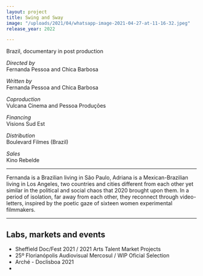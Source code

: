 ```yaml
---
layout: project
title: Swing and Sway
image: "/uploads/2021/04/whatsapp-image-2021-04-27-at-11-16-32.jpeg"
release_year: 2022

---
```

Brazil, documentary in post production

_Directed by_  
Fernanda Pessoa and Chica Barbosa

_Written by_  
Fernanda Pessoa and Chica Barbosa

_Coproduction_  
Vulcana Cinema and Pessoa Produções

_Financing_  
Visions Sud Est

_Distribution_  
Boulevard Filmes (Brazil)

_Sales_  
Kino Rebelde

***

Fernanda is a Brazilian living in São Paulo, Adriana is a Mexican-Brazilian living in Los Angeles, two countries and cities different from each other yet similar in the political and social chaos that 2020 brought upon them. In a period of isolation, far away from each other, they reconnect through video-letters, inspired by the poetic gaze of sixteen women experimental filmmakers.

***

## Labs, markets and events

* Sheffield Doc/Fest 2021 / 2021 Arts Talent Market Projects
* 25º Florianópolis Audiovisual Mercosul / WIP Oficial Selection
* Arché - Doclisboa 2021
* 